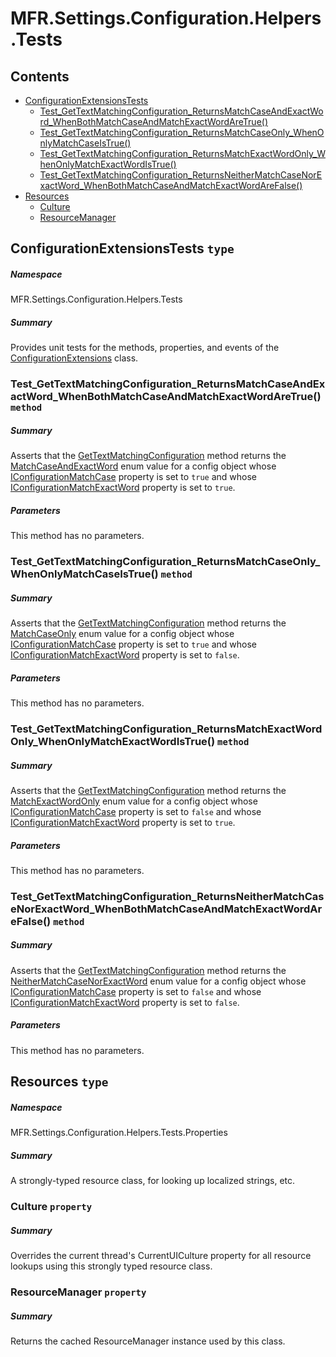 <a name='assembly'></a>
# MFR.Settings.Configuration.Helpers.Tests

## Contents

- [ConfigurationExtensionsTests](#T-MFR-Settings-Configuration-Helpers-Tests-ConfigurationExtensionsTests 'MFR.Settings.Configuration.Helpers.Tests.ConfigurationExtensionsTests')
  - [Test_GetTextMatchingConfiguration_ReturnsMatchCaseAndExactWord_WhenBothMatchCaseAndMatchExactWordAreTrue()](#M-MFR-Settings-Configuration-Helpers-Tests-ConfigurationExtensionsTests-Test_GetTextMatchingConfiguration_ReturnsMatchCaseAndExactWord_WhenBothMatchCaseAndMatchExactWordAreTrue 'MFR.Settings.Configuration.Helpers.Tests.ConfigurationExtensionsTests.Test_GetTextMatchingConfiguration_ReturnsMatchCaseAndExactWord_WhenBothMatchCaseAndMatchExactWordAreTrue')
  - [Test_GetTextMatchingConfiguration_ReturnsMatchCaseOnly_WhenOnlyMatchCaseIsTrue()](#M-MFR-Settings-Configuration-Helpers-Tests-ConfigurationExtensionsTests-Test_GetTextMatchingConfiguration_ReturnsMatchCaseOnly_WhenOnlyMatchCaseIsTrue 'MFR.Settings.Configuration.Helpers.Tests.ConfigurationExtensionsTests.Test_GetTextMatchingConfiguration_ReturnsMatchCaseOnly_WhenOnlyMatchCaseIsTrue')
  - [Test_GetTextMatchingConfiguration_ReturnsMatchExactWordOnly_WhenOnlyMatchExactWordIsTrue()](#M-MFR-Settings-Configuration-Helpers-Tests-ConfigurationExtensionsTests-Test_GetTextMatchingConfiguration_ReturnsMatchExactWordOnly_WhenOnlyMatchExactWordIsTrue 'MFR.Settings.Configuration.Helpers.Tests.ConfigurationExtensionsTests.Test_GetTextMatchingConfiguration_ReturnsMatchExactWordOnly_WhenOnlyMatchExactWordIsTrue')
  - [Test_GetTextMatchingConfiguration_ReturnsNeitherMatchCaseNorExactWord_WhenBothMatchCaseAndMatchExactWordAreFalse()](#M-MFR-Settings-Configuration-Helpers-Tests-ConfigurationExtensionsTests-Test_GetTextMatchingConfiguration_ReturnsNeitherMatchCaseNorExactWord_WhenBothMatchCaseAndMatchExactWordAreFalse 'MFR.Settings.Configuration.Helpers.Tests.ConfigurationExtensionsTests.Test_GetTextMatchingConfiguration_ReturnsNeitherMatchCaseNorExactWord_WhenBothMatchCaseAndMatchExactWordAreFalse')
- [Resources](#T-MFR-Settings-Configuration-Helpers-Tests-Properties-Resources 'MFR.Settings.Configuration.Helpers.Tests.Properties.Resources')
  - [Culture](#P-MFR-Settings-Configuration-Helpers-Tests-Properties-Resources-Culture 'MFR.Settings.Configuration.Helpers.Tests.Properties.Resources.Culture')
  - [ResourceManager](#P-MFR-Settings-Configuration-Helpers-Tests-Properties-Resources-ResourceManager 'MFR.Settings.Configuration.Helpers.Tests.Properties.Resources.ResourceManager')

<a name='T-MFR-Settings-Configuration-Helpers-Tests-ConfigurationExtensionsTests'></a>
## ConfigurationExtensionsTests `type`

##### Namespace

MFR.Settings.Configuration.Helpers.Tests

##### Summary

Provides unit tests for the methods, properties, and events of the
[ConfigurationExtensions](#T-MFR-Settings-ConfigurationExtensions 'MFR.Settings.ConfigurationExtensions')
class.

<a name='M-MFR-Settings-Configuration-Helpers-Tests-ConfigurationExtensionsTests-Test_GetTextMatchingConfiguration_ReturnsMatchCaseAndExactWord_WhenBothMatchCaseAndMatchExactWordAreTrue'></a>
### Test_GetTextMatchingConfiguration_ReturnsMatchCaseAndExactWord_WhenBothMatchCaseAndMatchExactWordAreTrue() `method`

##### Summary

Asserts that the
[GetTextMatchingConfiguration](#M-MFR-Settings-ConfigurationExtensions-GetTextMatchingConfiguration 'MFR.Settings.ConfigurationExtensions.GetTextMatchingConfiguration')
method returns the
[MatchCaseAndExactWord](#T-MFR-TextMatchingConfiguration-MatchCaseAndExactWord 'MFR.TextMatchingConfiguration.MatchCaseAndExactWord')
enum value for a config object whose
[IConfigurationMatchCase](#P-MFR-Settings-Configuration-Interfaces-IConfigurationMatchCase 'MFR.Settings.Configuration.Interfaces.IConfigurationMatchCase')
property is set to
`true` and whose
[IConfigurationMatchExactWord](#P-MFR-Settings-Configuration-Interfaces-IConfigurationMatchExactWord 'MFR.Settings.Configuration.Interfaces.IConfigurationMatchExactWord')
property is set
to `true`.

##### Parameters

This method has no parameters.

<a name='M-MFR-Settings-Configuration-Helpers-Tests-ConfigurationExtensionsTests-Test_GetTextMatchingConfiguration_ReturnsMatchCaseOnly_WhenOnlyMatchCaseIsTrue'></a>
### Test_GetTextMatchingConfiguration_ReturnsMatchCaseOnly_WhenOnlyMatchCaseIsTrue() `method`

##### Summary

Asserts that the
[GetTextMatchingConfiguration](#M-MFR-Settings-ConfigurationExtensions-GetTextMatchingConfiguration 'MFR.Settings.ConfigurationExtensions.GetTextMatchingConfiguration')
method returns the
[MatchCaseOnly](#T-MFR-TextMatchingConfiguration-MatchCaseOnly 'MFR.TextMatchingConfiguration.MatchCaseOnly')
enum
value for a config object whose
[IConfigurationMatchCase](#P-MFR-Settings-Configuration-Interfaces-IConfigurationMatchCase 'MFR.Settings.Configuration.Interfaces.IConfigurationMatchCase')
property is set to
`true` and whose
[IConfigurationMatchExactWord](#P-MFR-Settings-Configuration-Interfaces-IConfigurationMatchExactWord 'MFR.Settings.Configuration.Interfaces.IConfigurationMatchExactWord')
property is set
to `false`.

##### Parameters

This method has no parameters.

<a name='M-MFR-Settings-Configuration-Helpers-Tests-ConfigurationExtensionsTests-Test_GetTextMatchingConfiguration_ReturnsMatchExactWordOnly_WhenOnlyMatchExactWordIsTrue'></a>
### Test_GetTextMatchingConfiguration_ReturnsMatchExactWordOnly_WhenOnlyMatchExactWordIsTrue() `method`

##### Summary

Asserts that the
[GetTextMatchingConfiguration](#M-MFR-Settings-ConfigurationExtensions-GetTextMatchingConfiguration 'MFR.Settings.ConfigurationExtensions.GetTextMatchingConfiguration')
method returns the
[MatchExactWordOnly](#T-MFR-TextMatchingConfiguration-MatchExactWordOnly 'MFR.TextMatchingConfiguration.MatchExactWordOnly')
enum value for a config object whose
[IConfigurationMatchCase](#P-MFR-Settings-Configuration-Interfaces-IConfigurationMatchCase 'MFR.Settings.Configuration.Interfaces.IConfigurationMatchCase')
property is set to
`false` and whose
[IConfigurationMatchExactWord](#P-MFR-Settings-Configuration-Interfaces-IConfigurationMatchExactWord 'MFR.Settings.Configuration.Interfaces.IConfigurationMatchExactWord')
property is set
to `true`.

##### Parameters

This method has no parameters.

<a name='M-MFR-Settings-Configuration-Helpers-Tests-ConfigurationExtensionsTests-Test_GetTextMatchingConfiguration_ReturnsNeitherMatchCaseNorExactWord_WhenBothMatchCaseAndMatchExactWordAreFalse'></a>
### Test_GetTextMatchingConfiguration_ReturnsNeitherMatchCaseNorExactWord_WhenBothMatchCaseAndMatchExactWordAreFalse() `method`

##### Summary

Asserts that the
[GetTextMatchingConfiguration](#M-MFR-Settings-ConfigurationExtensions-GetTextMatchingConfiguration 'MFR.Settings.ConfigurationExtensions.GetTextMatchingConfiguration')
method returns the
[NeitherMatchCaseNorExactWord](#T-MFR-TextMatchingConfiguration-NeitherMatchCaseNorExactWord 'MFR.TextMatchingConfiguration.NeitherMatchCaseNorExactWord')
enum value for a config object whose
[IConfigurationMatchCase](#P-MFR-Settings-Configuration-Interfaces-IConfigurationMatchCase 'MFR.Settings.Configuration.Interfaces.IConfigurationMatchCase')
property is set to
`false` and whose
[IConfigurationMatchExactWord](#P-MFR-Settings-Configuration-Interfaces-IConfigurationMatchExactWord 'MFR.Settings.Configuration.Interfaces.IConfigurationMatchExactWord')
property is set
to `false`.

##### Parameters

This method has no parameters.

<a name='T-MFR-Settings-Configuration-Helpers-Tests-Properties-Resources'></a>
## Resources `type`

##### Namespace

MFR.Settings.Configuration.Helpers.Tests.Properties

##### Summary

A strongly-typed resource class, for looking up localized strings, etc.

<a name='P-MFR-Settings-Configuration-Helpers-Tests-Properties-Resources-Culture'></a>
### Culture `property`

##### Summary

Overrides the current thread's CurrentUICulture property for all
  resource lookups using this strongly typed resource class.

<a name='P-MFR-Settings-Configuration-Helpers-Tests-Properties-Resources-ResourceManager'></a>
### ResourceManager `property`

##### Summary

Returns the cached ResourceManager instance used by this class.
